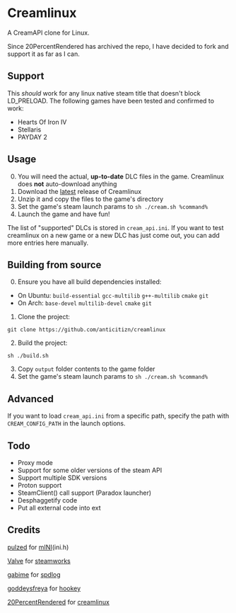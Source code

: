 # Creamlinux
A CreamAPI clone for Linux.

Since 20PercentRendered has archived the repo, I have decided to fork and support it as far as I can.

## Support
This *should* work for any linux native steam title that doesn't block LD_PRELOAD. The following games have been tested and confirmed to work:

 - Hearts Of Iron IV
 - Stellaris
 - PAYDAY 2
 
## Usage 
0. You will need the actual, **up-to-date** DLC files in the game. Creamlinux does **not** auto-download anything
1. Download the [latest](https://github.com/anticitizn/creamlinux/releases/latest/download/creamlinux.zip) release of Creamlinux
2. Unzip it and copy the files to the game's directory
3. Set the game's steam launch params to `sh ./cream.sh %command%`
4. Launch the game and have fun!

The list of "supported" DLCs is stored in `cream_api.ini`. If you want to test creamlinux on a new game or a new DLC has just come out, you can add more entries here manually.

## Building from source
0. Ensure you have all build dependencies installed:
- On Ubuntu: `build-essential` `gcc-multilib` `g++-multilib` `cmake` `git`
- On Arch: `base-devel` `multilib-devel` `cmake` `git`

1. Clone the project:
```
git clone https://github.com/anticitizn/creamlinux
```
2. Build the project:
```
sh ./build.sh
```

3. Copy `output` folder contents to the game folder
4. Set the game's steam launch params to `sh ./cream.sh %command%`

## Advanced 
If you want to load `cream_api.ini` from a specific path, specify the path with `CREAM_CONFIG_PATH` in the launch options.

## Todo
 - Proxy mode
 - Support for some older versions of the steam API
 - Support multiple SDK versions
 - Proton support
 - SteamClient() call support (Paradox launcher)
 - Desphaggetify code 
 - Put all external code into ext


## Credits
[pulzed](https://github.com/pulzed) for [mINI](https://github.com/pulzed/mINI)(ini.h)

[Valve](https://www.valvesoftware.com/) for [steamworks](https://partner.steamgames.com/)

[gabime](https://github.com/gabime) for [spdlog](https://github.com/gabime/spdlog)

[goddeysfreya](https://github.com/goddessfreya) for [hookey](https://github.com/goddessfreya/hookey)

[20PercentRendered](https://github.com/20PercentRendered) for [creamlinux](https://github.com/20PercentRendered/creamlinux)
